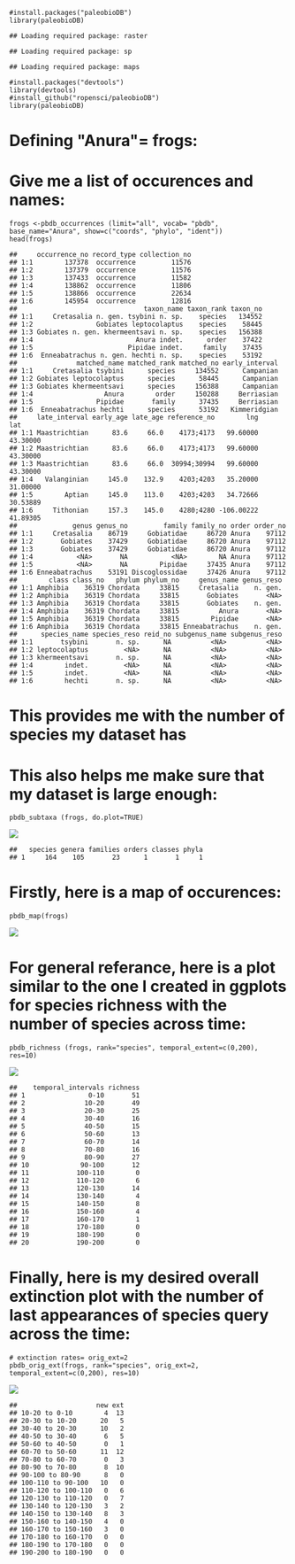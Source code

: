     #install.packages("paleobioDB")
    library(paleobioDB)

    ## Loading required package: raster

    ## Loading required package: sp

    ## Loading required package: maps

    #install.packages("devtools")
    library(devtools)
    #install_github("ropensci/paleobioDB")
    library(paleobioDB)

Defining "Anura"= frogs:
========================

Give me a list of occurences and names:
=======================================

    frogs <-pbdb_occurrences (limit="all", vocab= "pbdb", base_name="Anura", show=c("coords", "phylo", "ident"))
    head(frogs)

    ##     occurrence_no record_type collection_no
    ## 1:1        137378  occurrence         11576
    ## 1:2        137379  occurrence         11576
    ## 1:3        137433  occurrence         11582
    ## 1:4        138862  occurrence         11806
    ## 1:5        138866  occurrence         22634
    ## 1:6        145954  occurrence         12816
    ##                                taxon_name taxon_rank taxon_no
    ## 1:1     Cretasalia n. gen. tsybini n. sp.    species   134552
    ## 1:2                Gobiates leptocolaptus    species    58445
    ## 1:3 Gobiates n. gen. khermeentsavi n. sp.    species   156388
    ## 1:4                          Anura indet.      order    37422
    ## 1:5                        Pipidae indet.     family    37435
    ## 1:6  Enneabatrachus n. gen. hechti n. sp.    species    53192
    ##               matched_name matched_rank matched_no early_interval
    ## 1:1     Cretasalia tsybini      species     134552      Campanian
    ## 1:2 Gobiates leptocolaptus      species      58445      Campanian
    ## 1:3 Gobiates khermeentsavi      species     156388      Campanian
    ## 1:4                  Anura        order     150288     Berriasian
    ## 1:5                Pipidae       family      37435     Berriasian
    ## 1:6  Enneabatrachus hechti      species      53192   Kimmeridgian
    ##     late_interval early_age late_age reference_no        lng      lat
    ## 1:1 Maastrichtian      83.6     66.0    4173;4173   99.60000 43.30000
    ## 1:2 Maastrichtian      83.6     66.0    4173;4173   99.60000 43.30000
    ## 1:3 Maastrichtian      83.6     66.0  30994;30994   99.60000 43.30000
    ## 1:4   Valanginian     145.0    132.9    4203;4203   35.20000 31.00000
    ## 1:5        Aptian     145.0    113.0    4203;4203   34.72666 30.53889
    ## 1:6     Tithonian     157.3    145.0    4280;4280 -106.00222 41.89305
    ##              genus genus_no         family family_no order order_no
    ## 1:1     Cretasalia    86719     Gobiatidae     86720 Anura    97112
    ## 1:2       Gobiates    37429     Gobiatidae     86720 Anura    97112
    ## 1:3       Gobiates    37429     Gobiatidae     86720 Anura    97112
    ## 1:4           <NA>       NA           <NA>        NA Anura    97112
    ## 1:5           <NA>       NA        Pipidae     37435 Anura    97112
    ## 1:6 Enneabatrachus    53191 Discoglossidae     37426 Anura    97112
    ##        class class_no   phylum phylum_no     genus_name genus_reso
    ## 1:1 Amphibia    36319 Chordata     33815     Cretasalia    n. gen.
    ## 1:2 Amphibia    36319 Chordata     33815       Gobiates       <NA>
    ## 1:3 Amphibia    36319 Chordata     33815       Gobiates    n. gen.
    ## 1:4 Amphibia    36319 Chordata     33815          Anura       <NA>
    ## 1:5 Amphibia    36319 Chordata     33815        Pipidae       <NA>
    ## 1:6 Amphibia    36319 Chordata     33815 Enneabatrachus    n. gen.
    ##      species_name species_reso reid_no subgenus_name subgenus_reso
    ## 1:1       tsybini       n. sp.      NA          <NA>          <NA>
    ## 1:2 leptocolaptus         <NA>      NA          <NA>          <NA>
    ## 1:3 khermeentsavi       n. sp.      NA          <NA>          <NA>
    ## 1:4        indet.         <NA>      NA          <NA>          <NA>
    ## 1:5        indet.         <NA>      NA          <NA>          <NA>
    ## 1:6        hechti       n. sp.      NA          <NA>          <NA>

This provides me with the number of species my dataset has
==========================================================

This also helps me make sure that my dataset is large enough:
=============================================================

    pbdb_subtaxa (frogs, do.plot=TRUE)  

![](final-project-paleobio-plots_files/figure-markdown_strict/unnamed-chunk-3-1.png)

    ##   species genera families orders classes phyla
    ## 1     164    105       23      1       1     1

Firstly, here is a map of occurences:
=====================================

    pbdb_map(frogs)

![](final-project-paleobio-plots_files/figure-markdown_strict/unnamed-chunk-4-1.png)

For general referance, here is a plot similar to the one I created in ggplots for species richness with the number of species across time:
==========================================================================================================================================

    pbdb_richness (frogs, rank="species", temporal_extent=c(0,200), res=10)

![](final-project-paleobio-plots_files/figure-markdown_strict/unnamed-chunk-5-1.png)

    ##    temporal_intervals richness
    ## 1                0-10       51
    ## 2               10-20       49
    ## 3               20-30       25
    ## 4               30-40       16
    ## 5               40-50       15
    ## 6               50-60       13
    ## 7               60-70       14
    ## 8               70-80       16
    ## 9               80-90       27
    ## 10             90-100       12
    ## 11            100-110        0
    ## 12            110-120        6
    ## 13            120-130       14
    ## 14            130-140        4
    ## 15            140-150        8
    ## 16            150-160        4
    ## 17            160-170        1
    ## 18            170-180        0
    ## 19            180-190        0
    ## 20            190-200        0

Finally, here is my desired overall extinction plot with the number of last appearances of species query across the time:
=========================================================================================================================

    # extinction rates= orig_ext=2
    pbdb_orig_ext(frogs, rank="species", orig_ext=2, temporal_extent=c(0,200), res=10)

![](final-project-paleobio-plots_files/figure-markdown_strict/unnamed-chunk-6-1.png)

    ##                    new ext
    ## 10-20 to 0-10        4  13
    ## 20-30 to 10-20      20   5
    ## 30-40 to 20-30      10   2
    ## 40-50 to 30-40       6   5
    ## 50-60 to 40-50       0   1
    ## 60-70 to 50-60      11  12
    ## 70-80 to 60-70       0   3
    ## 80-90 to 70-80       8  10
    ## 90-100 to 80-90      8   0
    ## 100-110 to 90-100   10   0
    ## 110-120 to 100-110   0   6
    ## 120-130 to 110-120   0   7
    ## 130-140 to 120-130   3   2
    ## 140-150 to 130-140   8   3
    ## 150-160 to 140-150   4   0
    ## 160-170 to 150-160   3   0
    ## 170-180 to 160-170   0   0
    ## 180-190 to 170-180   0   0
    ## 190-200 to 180-190   0   0

